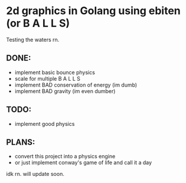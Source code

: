 # 2d graphics in Golang using ebiten (or B A L L S)

Testing the waters rn.

## DONE:
- implement basic bounce physics
- scale for multiple B A L L S
- implement BAD conservation of energy (im dumb)
- implement BAD gravity (im even dumber)

## TODO:
- implement good physics

## PLANS:
- convert this project into a physics engine
- or just implement conway's game of life and call it a day

idk rn. will update soon.
